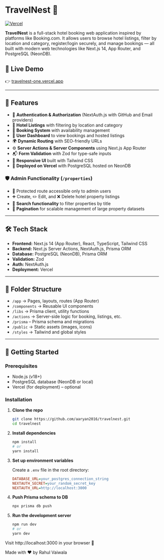 # TravelNest 🧳

[![Vercel](https://img.shields.io/badge/deployed%20on-vercel-000000?style=flat&logo=vercel&logoColor=white)](https://travelnest-one.vercel.app/)

**TravelNest** is a full-stack hotel booking web application inspired by platforms like Booking.com. It allows users to browse hotel listings, filter by location and category, register/login securely, and manage bookings — all built with modern web technologies like Next.js 14, App Router, and PostgreSQL (NeonDB).

## 🚀 Live Demo

👉  [travelnest-one.vercel.app](travelnest-one.vercel.app)

---

## 🧩 Features

- 🔐 **Authentication & Authorization** (NextAuth.js with GitHub and Email providers)
- 🏨 **Hotel Listings** with filtering by location and category
- 📅 **Booking System** with availability management
- 🧾 **User Dashboard** to view bookings and hosted listings
- 🌍 **Dynamic Routing** with SEO-friendly URLs
- ⚙️ **Server Actions & Server Components** using Next.js App Router
- 📬 **Form Validation** with Zod for type-safe inputs
- 🌈 **Responsive UI** built with Tailwind CSS
- 🚀 **Deployed on Vercel** with PostgreSQL hosted on NeonDB

### 🛡️ Admin Functionality (`/properties`)

- 🔐 Protected route accessible only to admin users
- ➕ Create, ✏️ Edit, and ❌ Delete hotel property listings
- 🔎 **Search functionality** to filter properties by title
- 📄 **Pagination** for scalable management of large property datasets

---

## 🛠 Tech Stack

- **Frontend:** Next.js 14 (App Router), React, TypeScript, Tailwind CSS
- **Backend:** Next.js Server Actions, NextAuth.js, Prisma ORM
- **Database:** PostgreSQL (NeonDB), Prisma ORM
- **Validation:** Zod
- **Auth:** NextAuth.js
- **Deployment:** Vercel

---

## 📁 Folder Structure

- `/app` → Pages, layouts, routes (App Router)
- `/components` → Reusable UI components
- `/libs` → Prisma client, utility functions
- `/actions` → Server-side logic for booking, listings, etc.
- `/prisma` – Prisma schema and migrations
- `/public` → Static assets (images, icons)
- `/styles` → Tailwind and global styles


---
## 🧰 Getting Started

### Prerequisites

- Node.js (v18+)
- PostgreSQL database (NeonDB or local)
- Vercel (for deployment) – optional

### Installation

1. **Clone the repo**
    ```bash
    git clone https://github.com/aaryan2016/travelnest.git
    cd travelnest

2. **Install dependencies**
    ``` bash
    npm install
    # or
    yarn install

3. **Set up environment variables**

    Create a `.env` file in the root directory:

    ```ini
    DATABASE_URL=your_postgres_connection_string
    NEXTAUTH_SECRET=your_random_secret_key
    NEXTAUTH_URL=http://localhost:3000

4. **Push Prisma schema to DB**
    ```bash
    npx prisma db push

5. **Run the development server**
    ```bash
    npm run dev
    # or
    yarn dev

Visit http://localhost:3000 in your browser 🚀

Made with ❤️ by Rahul Vaiwala


